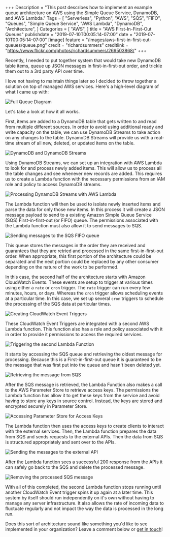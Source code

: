 +++
Description = "This post describes how to implement an example queue architecture on AWS using the Simple Queue Service, DynamoDB, and AWS Lambda."
Tags = [
  "Serverless",
  "Python",
  "AWS",
  "SQS",
  "FIFO",
  "Queues",
  "Simple Queue Service",
  "AWS Lambda",
  "DynamoDB", 
  "Architecture",
]
Categories = [
  "AWS",
]
title = "AWS First-In-First-Out Queues"
publishdate = "2019-07-10T00:05:14-07:00"
date = "2019-07-10T00:05:14-07:00"
[image]
    feature = "/images/aws-first-in-first-out-queues/queue.png"
    credit = "richardsummers"
    creditlink = "https://www.flickr.com/photos/richardsummers/269503868/"
+++

Recently, I needed to put together system that would take new DynamoDB table items, queue up JSON messages in first-in-first-out order, and trickle them out to a 3rd party API over time.

I love not having to maintain things later so I decided to throw together a solution on top of managed AWS services. Here's a high-level diagram of what I came up with:

![Full Queue Diagram](/images/aws-first-in-first-out-queues/dynamodb-streams-sqs-fifo-design.png)

Let's take a look at how it all works.

<!--more-->

First, items are added to a DynamoDB table that gets written to and read from multiple different sources. In order to avoid using additional ready and write capacity on the table, we can use DynamoDB Streams to take action on any changes to the table. DynamoDB Streams will provide us with a real-time stream of all new, deleted, or updated items on the table.

![DynamoDB and DynamoDB Streams](/images/aws-first-in-first-out-queues/p1.png)

Using DynamoDB Streams, we can set up an integration with AWS Lambda to look for and process newly added items. This will allow us to process all the table changes and see whenever new records are added. This requires us to create a Lambda function with the necessary permissions from an IAM role and policy to access DynamoDB streams.

![Processing DynamoDB Streams with AWS Lambda](/images/aws-first-in-first-out-queues/p2.png)

The Lambda function will then be used to isolate newly inserted items and parse the data for only those new items. In this process it will create a JSON message payload to send to a existing Amazon Simple Queue Service (SQS) First-in-first-out (or FIFO) queue. The permissions associated with the Lambda function must also allow it to send messages to SQS.

![Sending messages to the SQS FIFO queue](/images/aws-first-in-first-out-queues/p3.png)

This queue stores the messages in the order they are received and guarantees that they are retried and processed in the same first-in-first-out order. When appropriate, this first portion of the architecture could be separated and the next portion could be replaced by any other consumer depending on the nature of the work to be performed.

In this case, the second half of the architecture starts with Amazon CloudWatch Events. These events are setup to trigger at various times using either a `rate` or `cron` trigger. The `rate` trigger can run every few minutes, hours, or days. Whereas the `cron` trigger allows scheduling events at a particular time. In this case, we set up several `cron` triggers to schedule the processing of the SQS data at particular times.

![Creating CloudWatch Event Triggers](/images/aws-first-in-first-out-queues/p4.png)

These CloudWatch Event Triggers are integrated with a second AWS Lambda function. This function also has a role and policy associated with it in order to provide it permissions to access the required services.

![Triggering the second Lambda Function](/images/aws-first-in-first-out-queues/p5.png)

It starts by accessing the SQS queue and retrieving the oldest message for processing. Because this is a First-in-first-out queue it is guaranteed to be the message that was first put into the queue and hasn't been deleted yet.

![Retrieving the message from SQS](/images/aws-first-in-first-out-queues/p6.png)

After the SQS message is retrieved, the Lambda Function also makes a call to the AWS Parameter Store to retrieve access keys. The permissions the Lambda function has allow it to get these keys from the service and avoid having to store any keys in source control. Instead, the keys are stored and encrypted securely in Parameter Store.

![Accessing Parameter Store for Access Keys](/images/aws-first-in-first-out-queues/p7.png)

The Lambda function then uses the access keys to create clients to interact with the external services. Then, the Lambda function prepares the data from SQS and sends requests to the external APIs.  Then the data from SQS is structured appropriately and sent over to the APIs.

![Sending the messages to the external API](/images/aws-first-in-first-out-queues/p8.png)

After the Lambda function sees a successful 200 response from the APIs it can safely go back to the SQS and delete the processed message.

![Removing the processed SQS message](/images/aws-first-in-first-out-queues/p9.png)

With all of this completed, the second Lambda function stops running until another CloudWatch Event trigger spins it up again at a later time. This system by itself should run independently on it's own without having to manage any server infrastructure. It also allows the rate of incoming data to fluctuate regularly and not impact the way the data is processed in the long run.

Does this sort of architecture sound like something you'd like to see implemented in your organization? Leave a comment below or [get in touch](/contact)!